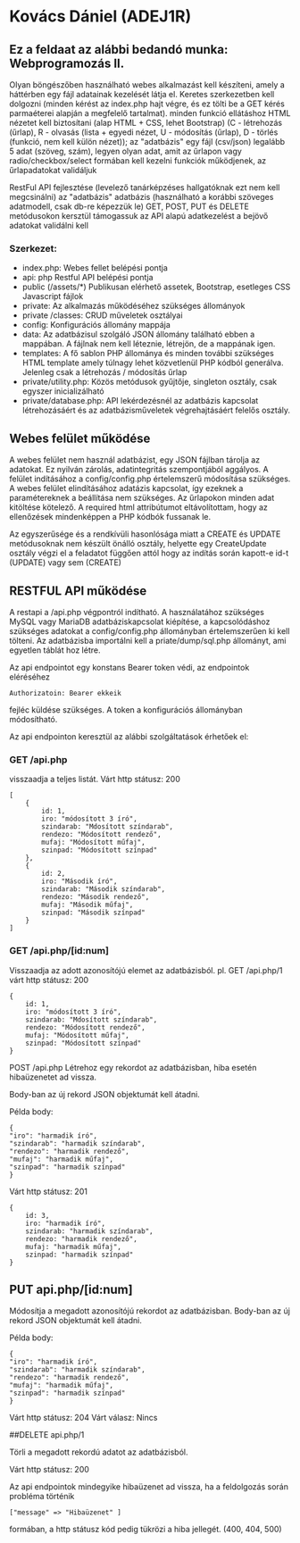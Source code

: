 # Kovács Dániel (ADEJ1R)

## Ez a feldaat az alábbi bedandó munka: Webprogramozás II.

Olyan böngészőben használható webes alkalmazást kell készíteni, amely a háttérben egy fájl adatainak kezelését látja el. Keretes szerkezetben kell dolgozni (minden kérést az index.php hajt végre, és ez tölti be a GET kérés parmaéterei alapján a megfelelő tartalmat).
minden funkció ellátáshoz HTML nézetet kell biztosítani (alap HTML + CSS, lehet Bootstrap) (C - létrehozás (űrlap), R - olvasás (lista + egyedi nézet, U - módosítás (űrlap), D - törlés (funkció, nem kell külön nézet));
az "adatbázis" egy fájl (csv/json) legalább 5 adat (szöveg, szám), legyen olyan adat, amit az űrlapon vagy radio/checkbox/select formában kell kezelni
funkciók működjenek, az űrlapadatokat validáljuk

RestFul API fejlesztése (levelező tanárképzéses hallgatóknak ezt nem kell megcsinálni)
az "adatbázis" adatbázis (használható a korábbi szöveges adatmodell, csak db-re képezzük le)
GET, POST, PUT és DELETE metódusokon kersztül támogassuk az API alapú adatkezelést
a bejövő adatokat validálni kell

### Szerkezet: 

- index.php: Webes fellet belépési pontja
- api: php Restful API belépési pontja
- public (/assets/*) Publikusan elérhető assetek, Bootstrap, esetleges CSS Javascript fájlok
- private: Az alkalmazás működéséhez szükséges állományok
- private /classes: CRUD műveletek osztályai
- config: Konfigurációs állomány mappája
- data: Az adatbázisul szolgáló JSON állomány található ebben a mappában. A fájlnak nem kell léteznie, létrejön, de a mappának igen.
- templates: A fő sablon PHP állománya és minden további szükséges HTML template amely túlnagy lehet közvetlenül PHP kódból generálva. Jelenleg csak a létrehozás / módosítás űrlap
- private/utility.php: Közös metódusok gyűjtője, singleton osztály, csak egyszer inicializálható
- private/database.php: API lekérdezésnél az adatbázis kapcsolat létrehozásáért és az adatbázisműveletek végrehajtásáért felelős osztály.

## Webes felület működése

A webes felület nem használ adatbázist, egy JSON fájlban tárolja az adatokat. Ez nyilván zárolás, adatintegritás szempontjából aggályos.
A felület indításához a config/config.php értelemszerű módosítása szükséges. A webes felület elindításához adatázis kapcsolat, így ezeknek a paramétereknek a beállítása nem szükséges.
Az űrlapokon minden adat kitöltése kötelező. A required html attribútumot eltávolítottam, hogy az ellenőzések mindenképpen a PHP kódbók fussanak le.

Az egyszerűsége és a rendkívüli hasonlósága miatt a CREATE és UPDATE metódusoknak nem készült önálló osztály, helyette egy CreateUpdate osztály végzi el a feladatot függően attól hogy az indítás során kapott-e id-t (UPDATE) vagy sem (CREATE)

## RESTFUL API működése

A restapi a /api.php végpontról indítható.
A használatához szükséges MySQL vagy MariaDB adatbáziskapcsolat kiépítése, a kapcsolódáshoz szükséges adatokat a config/config.php állományban értelemszerűen ki kell tölteni.
Az adatbázisba importálni kell a priate/dump/sql.php állományt, ami egyetlen táblát hoz létre.


Az api endpointot egy konstans Bearer token védi, az endpointok eléréséhez
````
Authorizatoin: Bearer ekkeik
````

fejléc küldése szükséges. A token a konfigurációs állományban módosítható.

Az api endpointon keresztül az alábbi szolgáltatások érhetőek el:

### GET /api.php
visszaadja a teljes listát.
Várt http státusz: 200
````
[
    {
        id: 1,
        iro: "módosított 3 író",
        szindarab: "Mdosított színdarab",
        rendezo: "Módosított rendező",
        mufaj: "Módosított műfaj",
        szinpad: "Módosított színpad"
    },
    {
        id: 2,
        iro: "Második író",
        szindarab: "Második színdarab",
        rendezo: "Második rendező",
        mufaj: "Második műfaj",
        szinpad: "Második színpad"
    }
]
````

### GET /api.php/[id:num]
Visszaadja az adott azonosítójú elemet az adatbázisból.
pl. GET /api.php/1
várt http státusz: 200
````
{
    id: 1,
    iro: "módosított 3 író",
    szindarab: "Mdosított színdarab",
    rendezo: "Módosított rendező",
    mufaj: "Módosított műfaj",
    szinpad: "Módosított színpad"
}
````

POST /api.php
Létrehoz egy rekordot az adatbázisban, hiba esetén hibaüzenetet ad vissza.

Body-ban az új rekord JSON objektumát kell átadni.

Példa body:
````
{
"iro": "harmadik író",
"szindarab": "harmadik színdarab",
"rendezo": "harmadik rendező",
"mufaj": "harmadik műfaj",
"szinpad": "harmadik színpad"
}
````

Várt http státusz: 201
````
{
    id: 3,
    iro: "harmadik író",
    szindarab: "harmadik színdarab",
    rendezo: "harmadik rendező",
    mufaj: "harmadik műfaj",
    szinpad: "harmadik színpad"
}
````

## PUT api.php/[id:num]
Módosítja a megadott azonosítójú rekordot az adatbázisban.
Body-ban az új rekord JSON objektumát kell átadni.

Példa body:
````
{
"iro": "harmadik író",
"szindarab": "harmadik színdarab",
"rendezo": "harmadik rendező",
"mufaj": "harmadik műfaj",
"szinpad": "harmadik színpad"
}
````

Várt http státusz: 204
Várt válasz: Nincs

##DELETE api.php/1

Törli a megadott rekordú adatot az adatbázisból.

Várt http státusz: 200

Az api endpointok mindegyike hibaüzenet ad vissza, ha a feldolgozás során probléma történik
````
["message" => "Hibaüzenet" ]
````

formában, a http státusz kód pedig tükrözi a hiba jellegét. (400, 404, 500)
